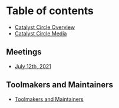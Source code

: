 # Table of contents

* [Catalyst Circle Overview](README.md)
* [Catalyst Circle Media](catalyst-circle-media.md)

## Meetings

* [July 12th, 2021](meetings/july-12th-2021.md)

## Toolmakers and Maintainers

* [Toolmakers and Maintainers](toolmakers-and-maintainers/untitled.md)

